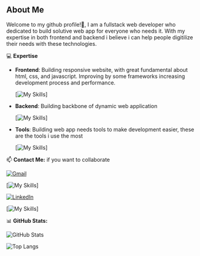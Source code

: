 ## About Me

Welcome to my github profile!👋, I am a fullstack web developer who dedicated to build solutive web app for everyone who needs it. With my expertise in both frontend and backend i believe i can help people digitilize their needs with these technologies.

💻 **Expertise**

- **Frontend**: Building responsive website, with great fundamental about html, css, and javascript. Improving by some frameworks increasing development process and performance.

  [![My Skills](https://skillicons.dev/icons?i=html,css,tailwind,react,nextjs,vue,ts,js)]

- **Backend**: Building backbone of dynamic web application

  [![My Skills](https://skillicons.dev/icons?i=nodejs,go,express,prisma,postgres,mongodb)]

- **Tools**: Building web app needs tools to make development easier, these are the tools i use the most

  [![My Skills](https://skillicons.dev/icons?i=git,github,postman,npm,supabase)]

📫 **Contact Me:** if you want to collaborate

[![Gmail](https://img.shields.io/badge/Gmail-D14836?style=for-the-badge&logo=gmail&logoColor=white)](mailto:ahmadhanif759@gmail.com) 

[![My Skills](https://skillicons.dev/icons?i=gmail)]

[![LinkedIn](https://img.shields.io/badge/LinkedIn-0A66C2?style=for-the-badge&logo=linkedin&logoColor=white)](https://www.linkedin.com/in/yourusername)

[![My Skills](https://skillicons.dev/icons?i=linkedin)]

📊 **GitHub Stats:**  

![GitHub Stats](https://github-readme-stats.vercel.app/api?username=rizqiamad&show_icons=true&theme=tokyonight)  

![Top Langs](https://github-readme-stats.vercel.app/api/top-langs/?username=rizqiamad&layout=compact&theme=tokyonight)

